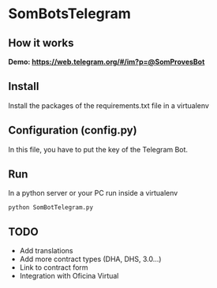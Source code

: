 # SomBotsTelegram
## How it works
**Demo: https://web.telegram.org/#/im?p=@SomProvesBot**

## Install
Install the packages of the requirements.txt file in a virtualenv

## Configuration (config.py)
In this file, you have to put the key of the Telegram Bot.

## Run
In a python server or your PC run inside a virtualenv
```
python SomBotTelegram.py
```

## TODO
*  Add translations
*  Add more contract types (DHA, DHS, 3.0...)
*  Link to contract form
*  Integration with Oficina Virtual
